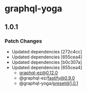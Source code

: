 # graphql-yoga

## 1.0.1
### Patch Changes

- Updated dependencies [272c4cc]
- Updated dependencies [655cea4]
- Updated dependencies [b0c307a]
- Updated dependencies [655cea4]
  - graphql-ez@0.12.0
  - @graphql-ez/fastify@0.9.0
  - @graphql-yoga/preset@1.0.1
